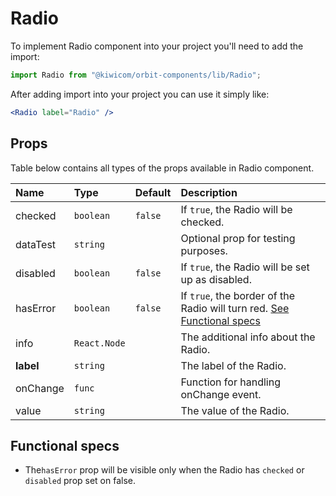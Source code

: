 # Radio
To implement Radio component into your project you'll need to add the import:
```jsx
import Radio from "@kiwicom/orbit-components/lib/Radio";
```
After adding import into your project you can use it simply like:
```jsx
<Radio label="Radio" />
```
## Props
Table below contains all types of the props available in Radio component.

| Name         | Type         | Default | Description                      |
| :-------     | :----------- | :------ | :------------------------------- |
| checked      | `boolean`    | `false` | If `true`, the Radio will be checked.
| dataTest     | `string`     |         | Optional prop for testing purposes.
| disabled     | `boolean`    | `false` | If `true`, the Radio will be set up as disabled.
| hasError     | `boolean`    | `false` | If `true`, the border of the Radio will turn red. [See Functional specs](#functional-specs)
| info         | `React.Node` |         | The additional info about the Radio.
| **label**    | `string`     |         | The label of the Radio.
| onChange     | `func`       |         | Function for handling onChange event.
| value        | `string`     |         | The value of the Radio.

## Functional specs
* The`hasError` prop will be visible only when the Radio has `checked` or `disabled` prop set on false.
